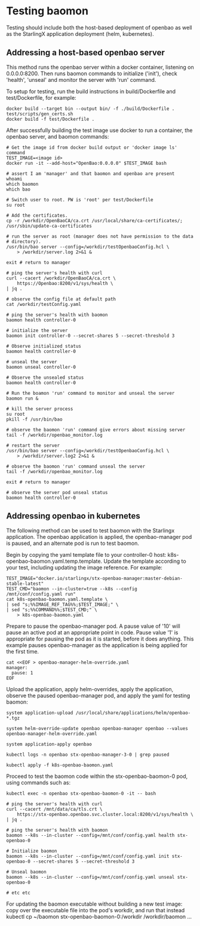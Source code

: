 # Testing baomon
Testing should include both the host-based deployment of openbao as well
as the StarlingX application deployment (helm, kubernetes).

## Addressing a host-based openbao server
This method runs the openbao server within a docker container, listening
on 0.0.0.0:8200. Then runs baomon commands to initialize ('init'), check
'health', 'unseal' and monitor the server with 'run' command.

To setup for testing, run the build instructions in build/Dockerfile and
test/Dockerfile, for example:

```
docker build --target bin --output bin/ -f ./build/Dockerfile .
test/scripts/gen_certs.sh
docker build -f test/Dockerfile .
```

After successfully building the test image use docker to run a
container, the openbao server, and baomon commands:

```
# Get the image id from docker build output or 'docker image ls' command
TEST_IMAGE=<image id>
docker run -it --add-host="OpenBao:0.0.0.0" $TEST_IMAGE bash

# assert I am 'manager' and that baomon and openbao are present
whoami
which baomon
which bao

# Switch user to root. PW is 'root' per test/Dockerfile
su root

# Add the certificates.
cp -r /workdir/OpenBaoCA/ca.crt /usr/local/share/ca-certificates/; /usr/sbin/update-ca-certificates

# run the server as root (manager does not have permission to the data
# directory).
/usr/bin/bao server --config=/workdir/testOpenbaoConfig.hcl \
    > /workdir/server.log 2>&1 &

exit # return to manager

# ping the server's health with curl
curl --cacert /workdir/OpenBaoCA/ca.crt \
    https://Openbao:8200/v1/sys/health \
| jq .

# observe the config file at default path
cat /workdir/testConfig.yaml

# ping the server's health with baomon
baomon health controller-0

# initialize the server
baomon init controller-0 --secret-shares 5 --secret-threshold 3

# Observe initialized status
baomon health controller-0

# unseal the server
baomon unseal controller-0

# Observe the unsealed status
baomon health controller-0

# Run the boamon 'run' command to monitor and unseal the server
baomon run &

# kill the server process
su root
pkill -f /usr/bin/bao

# observe the baomon 'run' command give errors about missing server
tail -f /workdir/openbao_monitor.log

# restart the server
/usr/bin/bao server --config=/workdir/testOpenbaoConfig.hcl \
    > /workdir/server.log2 2>&1 &

# observe the baomon 'run' command unseal the server
tail -f /workdir/openbao_monitor.log

exit # return to manager

# observe the server pod unseal status
baomon health controller-0
```
## Addressing openbao in kubernetes
The following method can be used to test baomon with the Starlingx
application. The openbao application is applied, the openbao-manager
pod is paused, and an alternate pod is run to test baomon.

Begin by copying the yaml template file to your controller-0 host:
k8s-openbao-baomon.yaml.temp.template. Update the template according
to your test, including updating the image reference.  For example:
```
TEST_IMAGE="docker.io/starlingx/stx-openbao-manager:master-debian-stable-latest"
TEST_CMD="baomon --in-cluster=true --k8s --config /mnt/conf/config.yaml run"
cat k8s-openbao-baomon.yaml.template \
| sed "s;%%IMAGE_REF_TAG%%;$TEST_IMAGE;" \
| sed "s;%%COMMAND%%;$TEST_CMD;" \
    > k8s-openbao-baomon.yaml
```
Prepare to pause the openbao-manager pod.  A pause value of '10'
will pause an active pod at an appropriate point in code. Pause
value '1' is appropriate for pausing the pod as it is started,
before it does anything.  This example pauses openbao-manager as
the application is being applied for the first time.
```
cat <<EOF > openbao-manager-helm-override.yaml
manager:
  pause: 1
EOF
```
Upload the application, apply helm-overrides, apply the application,
observe the paused openbao-manager pod, and apply the yaml for testing baomon:
```
system application-upload /usr/local/share/applications/helm/openbao-*.tgz

system helm-override-update openbao openbao-manager openbao --values openbao-manager-helm-override.yaml

system application-apply openbao

kubectl logs -n openbao stx-openbao-manager-3-0 | grep paused

kubectl apply -f k8s-openbao-baomon.yaml
```
Proceed to test the baomon code within the stx-openbao-baomon-0 pod, using commands such as:
```
kubectl exec -n openbao stx-openbao-baomon-0 -it -- bash

# ping the server's health with curl
curl --cacert /mnt/data/ca/tls.crt \
    https://stx-openbao.openbao.svc.cluster.local:8200/v1/sys/health \
| jq .

# ping the server's health with baomon
baomon --k8s --in-cluster --config=/mnt/conf/config.yaml health stx-openbao-0

# Initialize baomon
baomon --k8s --in-cluster --config=/mnt/conf/config.yaml init stx-openbao-0 --secret-shares 5 --secret-threshold 3

# Unseal baomon
baomon --k8s --in-cluster --config=/mnt/conf/config.yaml unseal stx-openbao-0

# etc etc
```
For updating the baomon executable without building a new test image:
copy over the executable file into the pod's workdir, and run that instead
kubectl cp ~/baomon stx-openbao-baomon-0:/workdir
/workdir/baomon ...

